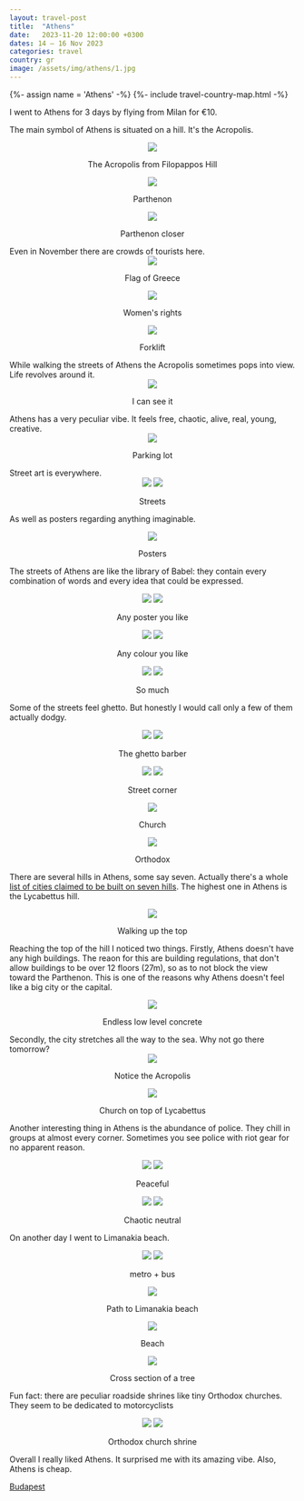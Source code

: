 ```yaml
---
layout: travel-post
title:  "Athens"
date:   2023-11-20 12:00:00 +0300
dates: 14 – 16 Nov 2023
categories: travel
country: gr
image: /assets/img/athens/1.jpg
---
```

{%- assign name = 'Athens' -%}
{%- include travel-country-map.html -%}

I went to Athens for 3 days by flying from Milan for €10.

The main symbol of Athens is situated on a hill. It's the Acropolis.
<center>
<img src="{{site.baseurl}}/assets/img/athens/1.jpg" />
<p class="image-label">The Acropolis from Filopappos Hill</p>
</center>
<center>
<img src="{{site.baseurl}}/assets/img/athens/2.jpg" />
<p class="image-label">Parthenon</p>
</center>
<center>
<img src="{{site.baseurl}}/assets/img/athens/3.jpg" />
<p class="image-label">Parthenon closer</p>
</center>
Even in November there are crowds of tourists here. 
<center>
<img src="{{site.baseurl}}/assets/img/athens/5.jpg" />
<p class="image-label">Flag of Greece</p>
</center>
<center>
<img src="{{site.baseurl}}/assets/img/athens/4.jpg" />
<p class="image-label">Women's rights</p>
</center>
<center>
<img src="{{site.baseurl}}/assets/img/athens/6.jpg" />
<p class="image-label">Forklift</p>
</center>
While walking the streets of Athens the Acropolis sometimes pops into view. Life revolves around it.
<center>
<img src="{{site.baseurl}}/assets/img/athens/7.jpg" />
<p class="image-label">I can see it</p>
</center>
Athens has a very peculiar vibe. It feels free, chaotic, alive, real, young, creative.
<center>
<img src="{{site.baseurl}}/assets/img/athens/8.jpg" />
<p class="image-label">Parking lot</p>
</center>
Street art is everywhere.
<center>
    <div class="side-by-side">
        <img src="{{site.baseurl}}/assets/img/athens/10.jpg" />
        <img src="{{site.baseurl}}/assets/img/athens/11.jpg" />
    </div>
    <p class="image-label">Streets</p>
</center>

As well as posters regarding anything imaginable.
<center>
<img src="{{site.baseurl}}/assets/img/athens/9.jpg" />
<p class="image-label">Posters</p>
</center>

The streets of Athens are like the library of Babel: they contain every combination of words and every idea that could be expressed.
<center>
    <div class="side-by-side">
        <img src="{{site.baseurl}}/assets/img/athens/16.jpg" />
        <img src="{{site.baseurl}}/assets/img/athens/15.jpg" />
    </div>
    <p class="image-label">Any poster you like</p>
</center>

<center>
    <div class="side-by-side">
        <img src="{{site.baseurl}}/assets/img/athens/12.jpg" />
        <img src="{{site.baseurl}}/assets/img/athens/13.jpg" />
    </div>
    <p class="image-label">Any colour you like</p>
</center>

<center>
    <div class="side-by-side">
        <img src="{{site.baseurl}}/assets/img/athens/14.jpg" />
        <img src="{{site.baseurl}}/assets/img/athens/17.jpg" />
    </div>
    <p class="image-label">So much</p>
</center>

Some of the streets feel ghetto. But honestly I would call only a few of them actually dodgy.
<center>
    <div class="side-by-side">
        <img src="{{site.baseurl}}/assets/img/athens/18.jpg" />
        <img src="{{site.baseurl}}/assets/img/athens/19.jpg" />
    </div>
    <p class="image-label">The ghetto barber</p>
</center>

<center>
    <div class="side-by-side">
        <img src="{{site.baseurl}}/assets/img/athens/20.jpg" />
        <img src="{{site.baseurl}}/assets/img/athens/21.jpg" />
    </div>
    <p class="image-label">Street corner</p>
</center>

<center>
<img src="{{site.baseurl}}/assets/img/athens/22.jpg" />
<p class="image-label">Church</p>
</center>

<center>
<img src="{{site.baseurl}}/assets/img/athens/29.jpg" />
<p class="image-label">Orthodox</p>
</center>

There are several hills in Athens, some say seven. Actually there's a whole [list of cities claimed to be built on seven hills](https://en.wikipedia.org/wiki/List_of_cities_claimed_to_be_built_on_seven_hills). The highest one in Athens is the Lycabettus hill.
<center>
<img src="{{site.baseurl}}/assets/img/athens/23.jpg" />
<p class="image-label">Walking up the top</p>
</center>

Reaching the top of the hill I noticed two things. Firstly, Athens doesn't have any high buildings. The reaon for this are building regulations, that don't allow buildings to be over 12 floors (27m), so as to not block the view toward the Parthenon. This is one of the reasons why Athens doesn't feel like a big city or the capital.
<center>
<img src="{{site.baseurl}}/assets/img/athens/24.jpg" />
<p class="image-label">Endless low level concrete</p>
</center>
Secondly, the city stretches all the way to the sea. Why not go there tomorrow?
<center>
<img src="{{site.baseurl}}/assets/img/athens/25.jpg" />
<p class="image-label">Notice the Acropolis</p>
</center>

<center>
<img src="{{site.baseurl}}/assets/img/athens/26.jpg" />
<p class="image-label">Church on top of Lycabettus</p>
</center>

Another interesting thing in Athens is the abundance of police. They chill in groups at almost every corner. Sometimes you see police with riot gear for no apparent reason.
<center>
    <div class="side-by-side">
        <img src="{{site.baseurl}}/assets/img/athens/28.jpg" />
        <img src="{{site.baseurl}}/assets/img/athens/27.jpg" />
    </div>
    <p class="image-label">Peaceful</p>
</center>

<center>
    <div class="side-by-side">
        <img src="{{site.baseurl}}/assets/img/athens/30.jpg" />
        <img src="{{site.baseurl}}/assets/img/athens/31.jpg" />
    </div>
    <p class="image-label">Chaotic neutral</p>
</center>

On another day I went to Limanakia beach.
<center>
    <div class="side-by-side">
        <img src="{{site.baseurl}}/assets/img/athens/32.jpg" />
        <img src="{{site.baseurl}}/assets/img/athens/33.jpg" />
    </div>
    <p class="image-label">metro + bus</p>
</center>

<center>
<img src="{{site.baseurl}}/assets/img/athens/34.jpg" />
<p class="image-label">Path to Limanakia beach</p>
</center>

<center>
<img src="{{site.baseurl}}/assets/img/athens/35.jpg" />
<p class="image-label">Beach</p>
</center>

<center>
<img src="{{site.baseurl}}/assets/img/athens/36.jpg" />
<p class="image-label">Cross section of a tree</p>
</center>

Fun fact: there are peculiar roadside shrines like tiny Orthodox churches. They seem to be dedicated to motorcyclists
<center>
    <div class="side-by-side">
        <img src="{{site.baseurl}}/assets/img/athens/37.jpg" />
        <img src="{{site.baseurl}}/assets/img/athens/38.jpg" />
    </div>
    <p class="image-label">Orthodox church shrine</p>
</center>

Overall I really liked Athens. It surprised me with its amazing vibe. Also, Athens is cheap.

<a class="next" href="/travel/2023/budapest">
    Budapest
</a>
